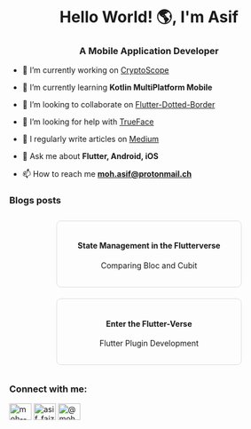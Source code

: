 <h1 align="center">Hello World! 🌎, I'm Asif</h1>
<h3 align="center">A Mobile Application Developer</h3>

- 🔭 I’m currently working on [CryptoScope](https://github.com/Asif-Faizal/CryptoScope)

- 🌱 I’m currently learning **Kotlin MultiPlatform Mobile**

- 👯 I’m looking to collaborate on [Flutter-Dotted-Border](https://github.com/ajilo297/Flutter-Dotted-Border)

- 🤝 I’m looking for help with [TrueFace](https://github.com/Asif-Faizal/True-Face)

- 📝 I regularly write articles on [Medium](https://medium.com/@moh.asif)

- 💬 Ask me about **Flutter, Android, iOS**

- 📫 How to reach me **moh.asif@protonmail.ch**

### Blogs posts

<div align="center">
  <a href="https://medium.com/@moh.asif/state-management-in-the-flutterverse-comparing-bloc-and-cubit-4c8d1a5e1761" style="text-decoration:none;">
    <div style="border: 1px solid #ddd; border-radius: 8px; padding: 16px; width: 300px; margin: 10px; display: inline-block;">
      <h4>State Management in the Flutterverse</h4>
      <p>Comparing Bloc and Cubit</p>
    </div>
  </a>
  <a href="https://medium.com/@moh.asif/enter-the-flutter-verse-flutter-plugin-development-c348e1e8c49c" style="text-decoration:none;">
    <div style="border: 1px solid #ddd; border-radius: 8px; padding: 16px; width: 300px; margin: 10px; display: inline-block;">
      <h4>Enter the Flutter-Verse</h4>
      <p>Flutter Plugin Development</p>
    </div>
  </a>
</div>


<h3 align="left">Connect with me:</h3>
<p align="left">
<a href="https://linkedin.com/in/moh--asif" target="blank"><img align="center" src="https://raw.githubusercontent.com/rahuldkjain/github-profile-readme-generator/master/src/images/icons/Social/linked-in-alt.svg" alt="moh--asif" height="30" width="40" /></a>
<a href="https://instagram.com/asif_faizal" target="blank"><img align="center" src="https://raw.githubusercontent.com/rahuldkjain/github-profile-readme-generator/master/src/images/icons/Social/instagram.svg" alt="asif_faizal" height="30" width="40" /></a>
<a href="https://medium.com/@moh.asif" target="blank"><img align="center" src="https://raw.githubusercontent.com/rahuldkjain/github-profile-readme-generator/master/src/images/icons/Social/medium.svg" alt="@moh.asif" height="30" width="40" /></a>
</p>

